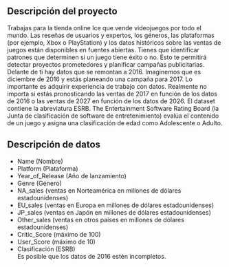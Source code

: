 ## Descripción del proyecto

Trabajas para la tienda online Ice que vende videojuegos por todo el mundo. Las reseñas de usuarios y expertos, los géneros, las plataformas (por ejemplo, Xbox o PlayStation) y los datos históricos sobre las ventas de juegos están disponibles en fuentes abiertas. Tienes que identificar patrones que determinen si un juego tiene éxito o no. Esto te permitirá detectar proyectos prometedores y planificar campañas publicitarias.
Delante de ti hay datos que se remontan a 2016. Imaginemos que es diciembre de 2016 y estás planeando una campaña para 2017.
Lo importante es adquirir experiencia de trabajo con datos. Realmente no importa si estás pronosticando las ventas de 2017 en función de los datos de 2016 o las ventas de 2027 en función de los datos de 2026.
El dataset contiene la abreviatura ESRB. The Entertainment Software Rating Board (la Junta de clasificación de software de entretenimiento) evalúa el contenido de un juego y asigna una clasificación de edad como Adolescente o Adulto.

## Descripción de datos
- Name (Nombre)  
- Platform (Plataforma)  
- Year_of_Release (Año de lanzamiento)  
- Genre (Género)     
- NA_sales (ventas en Norteamérica en millones de dólares estadounidenses)   
- EU_sales (ventas en Europa en millones de dólares estadounidenses)   
- JP_sales (ventas en Japón en millones de dólares estadounidenses)   
- Other_sales (ventas en otros países en millones de dólares estadounidenses)   
- Critic_Score (máximo de 100)   
- User_Score (máximo de 10)   
- Clasificación (ESRB)  
Es posible que los datos de 2016 estén incompletos.  